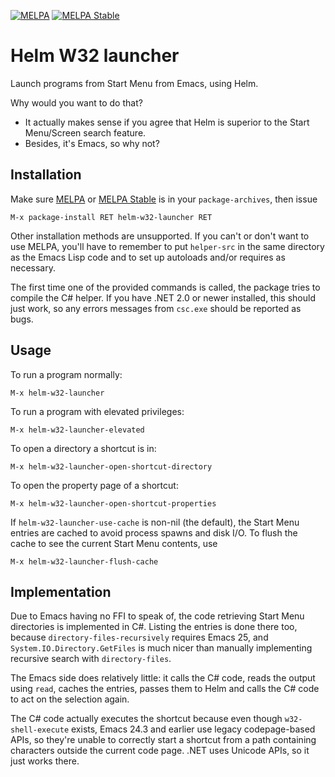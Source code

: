 [![MELPA](http://melpa.org/packages/helm-w32-launcher-badge.svg)](http://melpa.org/#/helm-w32-launcher)
[![MELPA Stable](http://stable.melpa.org/packages/helm-w32-launcher-badge.svg)](http://stable.melpa.org/#/helm-w32-launcher)

# Helm W32 launcher

Launch programs from Start Menu from Emacs, using Helm.

Why would you want to do that?
  * It actually makes sense if you agree that Helm is superior to the Start
    Menu/Screen search feature.
  * Besides, it's Emacs, so why not?

## Installation

Make sure [MELPA](http://melpa.org/) or [MELPA Stable](http://stable.melpa.org/)
is in your `package-archives`, then issue

    M-x package-install RET helm-w32-launcher RET

Other installation methods are unsupported. If you can't or don't want to use
MELPA, you'll have to remember to put `helper-src` in the same directory as the
Emacs Lisp code and to set up autoloads and/or requires as necessary.

The first time one of the provided commands is called, the package tries to
compile the C# helper. If you have .NET 2.0 or newer installed, this should just
work, so any errors messages from `csc.exe` should be reported as bugs.

## Usage

To run a program normally:

    M-x helm-w32-launcher

To run a program with elevated privileges:

    M-x helm-w32-launcher-elevated

To open a directory a shortcut is in:

    M-x helm-w32-launcher-open-shortcut-directory

To open the property page of a shortcut:

    M-x helm-w32-launcher-open-shortcut-properties

If `helm-w32-launcher-use-cache` is non-nil (the default), the Start Menu
entries are cached to avoid process spawns and disk I/O. To flush the cache to
see the current Start Menu contents, use

    M-x helm-w32-launcher-flush-cache

## Implementation

Due to Emacs having no FFI to speak of, the code retrieving Start Menu
directories is implemented in C#. Listing the entries is done there too, because
`directory-files-recursively` requires Emacs 25, and
`System.IO.Directory.GetFiles` is much nicer than manually implementing
recursive search with `directory-files`.

The Emacs side does relatively little: it calls the C# code, reads the output
using `read`, caches the entries, passes them to Helm and calls the C# code to
act on the selection again.

The C# code actually executes the shortcut because even though
`w32-shell-execute` exists, Emacs 24.3 and earlier use legacy codepage-based
APIs, so they're unable to correctly start a shortcut from a path containing
characters outside the current code page. .NET uses Unicode APIs, so it just
works there.

